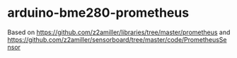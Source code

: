 # arduino-bme280-prometheus

Based on https://github.com/z2amiller/libraries/tree/master/prometheus and https://github.com/z2amiller/sensorboard/tree/master/code/PrometheusSensor
